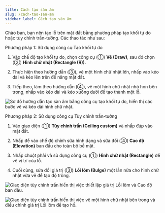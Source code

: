 ```yaml
---
title: Cách tạo sàn âm
slug: /cach-tao-san-am
sidebar_label: Cách tạo sàn âm
---
```


Chào bạn, bạn nên tạo lỗ trên mặt đất bằng phương pháp tạo khối tự do hoặc tùy chỉnh trần-tường. Các thao tác như sau:

Phương pháp 1: Sử dụng công cụ Tạo khối tự do

1. Vào chế độ tạo khối tự do, chọn công cụ (①) **Vẽ (Draw)**, sau đó chọn (②) **Hình chữ nhật (Rectangle (R))**.

2. Thực hiện theo hướng dẫn (③), vẽ một hình chữ nhật lớn, nhấp vào kéo dài và kéo lên trên để nâng mặt đất.

3. Tiếp theo, làm theo hướng dẫn (④), vẽ một hình chữ nhật nhỏ hơn bên trong, nhấp vào kéo dài và kéo xuống dưới để tạo thành một lỗ.

![Sơ đồ hướng dẫn tạo sàn âm bằng công cụ tạo khối tự do, hiển thị các bước vẽ và kéo dài hình chữ nhật.](https://storage.googleapis.com/jegavn_kb/images/7d7efa1c-d6b9-4dc1-babc-5788477dd638.png)

Phương pháp 2: Sử dụng công cụ Tùy chỉnh trần-tường

1. Vào giao diện (①) **Tùy chỉnh trần (Ceiling custom)** và nhấp đúp vào mặt đất.

2. Nhấp để vào chế độ chỉnh sửa hình dạng và sửa đổi (④) **Cao độ (Elevation)** ban đầu cho toàn bộ bề mặt.

3. Nhấp chuột phải và sử dụng công cụ (①) **Hình chữ nhật (Rectangle)** để vẽ vị trí của lỗ.

4. Cuối cùng, sửa đổi giá trị (③) **Lồi lõm (Bulge)** một lần nữa cho hình chữ nhật vừa vẽ để tạo độ trũng.

![Giao diện tùy chỉnh trần hiển thị việc thiết lập giá trị Lồi lõm và Cao độ ban đầu.](https://storage.googleapis.com/jegavn_kb/images/a5f1e1d2-5c58-4cb5-b405-1ad01e3507aa.png)

![Giao diện tùy chỉnh trần hiển thị việc vẽ một hình chữ nhật bên trong và điều chỉnh giá trị Lồi lõm để tạo hố.](https://storage.googleapis.com/jegavn_kb/images/3f6ae5e2-4c3c-43bf-bdbb-63cda9f0d158.png)